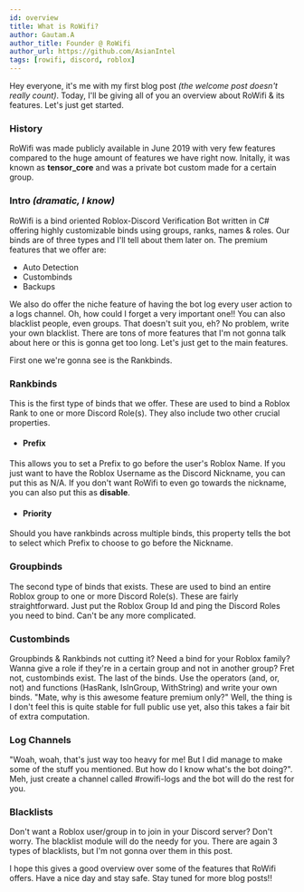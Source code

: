 ```yaml
---
id: overview
title: What is RoWifi?
author: Gautam.A
author_title: Founder @ RoWifi
author_url: https://github.com/AsianIntel
tags: [rowifi, discord, roblox]
---
```


Hey everyone, it's me with my first blog post *(the welcome post doesn't really count)*. Today, I'll be giving all of you an overview about RoWifi & its features. Let's just get started.
<!--truncate-->
### History
RoWifi was made publicly available in June 2019 with very few features compared to the huge amount of features we have right now. Initally, it was known as **tensor_core** and was a private bot custom made for a certain group.

### Intro *(dramatic, I know)*
RoWifi is a bind oriented Roblox-Discord Verification Bot written in C# offering highly customizable binds using groups, ranks, names & roles. Our binds are of three types and I'll tell about them later on. 
The premium features that we offer are:
- Auto Detection
- Custombinds
- Backups

We also do offer the niche feature of having the bot log every user action to a logs channel. Oh, how could I forget a very important one!! You can also blacklist people, even groups. That doesn't suit you, eh? No problem, write your own blacklist.
There are tons of more features that I'm not gonna talk about here or this is gonna get too long. Let's just get to the main features. 

First one we're gonna see is the Rankbinds.

### Rankbinds
This is the first type of binds that we offer. These are used to bind a Roblox Rank to one or more Discord Role(s). They also include two other crucial properties.
* <h4> Prefix </h4>
This allows you to set a Prefix to go before the user's Roblox Name. If you just want to have the Roblox Username as the Discord Nickname, you can put this as N/A. If you don't want RoWifi to even go towards the nickname, you can also put this as <b>disable</b>.
* <h4> Priority </h4>
Should you have rankbinds across multiple binds, this property tells the bot to select which Prefix to choose to go before the Nickname.

### Groupbinds
The second type of binds that exists. These are used to bind an entire Roblox group to one or more Discord Role(s). These are fairly straightforward. Just put the Roblox Group Id and ping the Discord Roles you need to bind. Can't be any more complicated.

### Custombinds
Groupbinds & Rankbinds not cutting it? Need a bind for your Roblox family? Wanna give a role if they're in a certain group and not in another group? Fret not, custombinds exist. The last of the binds. Use the operators (and, or, not) and functions (HasRank, IsInGroup, WithString) and write your own binds.
"Mate, why is this awesome feature premium only?" Well, the thing is I don't feel this is quite stable for full public use yet, also this takes a fair bit of extra computation.

### Log Channels
"Woah, woah, that's just way too heavy for me! But I did manage to make some of the stuff you mentioned. But how do I know what's the bot doing?". Meh, just create a channel called #rowifi-logs and the bot will do the rest for you.

### Blacklists
Don't want a Roblox user/group in to join in your Discord server? Don't worry. The blacklist module will do the needy for you. There are again 3 types of blacklists, but I'm not gonna over them in this post.

I hope this gives a good overview over some of the features that RoWifi offers. Have a nice day and stay safe. Stay tuned for more blog posts!!